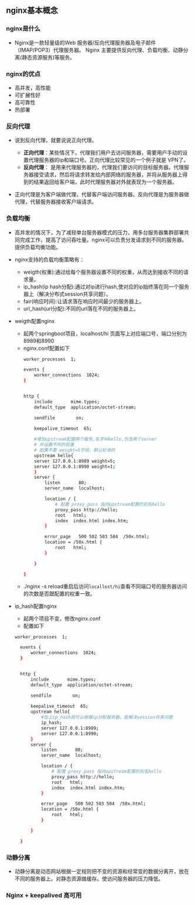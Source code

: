 ## nginx基本概念 

### nginx是什么
+ Nginx是一款轻量级的Web 服务器/反向代理服务器及电子邮件（IMAP/POP3）代理服务器。 Nginx 主要提供反向代理、负载均衡、动静分离(静态资源服务)等服务。

### nginx的优点
+ 高并发，高性能
+ 可扩展性好
+ 高可靠性
+ 热部署

### 反向代理
+ 说到反向代理，就要说说正向代理。
  - **正向代理**：某些情况下，代理我们用户去访问服务器，需要用户手动的设置代理服务器的ip和端口号。正向代理比较常见的一个例子就是 VPN了。
  - **反向代理**： 是用来代理服务器的，代理我们要访问的目标服务器。代理服务器接受请求，然后将请求转发给内部网络的服务器，并将从服务器上得到的结果返回给客户端，此时代理服务器对外就表现为一个服务器。

+ 正向代理是为客户端做代理，代替客户端访问服务器。反向代理是为服务器做代理，代替服务器接收客户端请求。   

### 负载均衡 
+ 高并发的情况下，为了减轻单台服务器模式的压力，用多台服务器集群部署共同完成工作，提高了访问吞吐量。nginx可以负责分发请求到不同的服务器。提供负载均衡功能。

+ nginx支持的负载均衡策略有：
  - weigth(权重):通过给每个服务器设置不同的权重，从而达到接收不同的请求量。
  - ip_hash(ip hash分配):通过对ip进行hash,使对应的ip始终落在同一个服务器上（解决分布式session共享问题）。
  - fair(响应时间):让请求落在响应时间最少的服务器上。
  - url_hash(url分配):不同的url落在不同的服务器上。

+ weigth配置nginx
  - 起两个springboot项目，localhost/hi 页面写上对应端口号，端口分别为8989和8990
  - nginx.conf配置如下
    ````sh
    worker_processes  1;

    events {
        worker_connections  1024;
    }


    http {
        include       mime.types;
        default_type  application/octet-stream;

        sendfile        on;
       
        keepalive_timeout  65;

        #增加upstream配置两个服务,名字叫hello,包含两个server
        # 并设置不同的权重
        # 如果不要 weight=5字段，默认轮询的
        upstream hello{
        server 127.0.0.1:8989 weight=5;
        server 127.0.0.1:8990 weight=1;
        }
        server {
            listen       80;
            server_name  localhost;

            location / {
                # 配置 proxy_pass 指向upstream配置的别名hello
                proxy_pass http://hello;
                root   html;
                index  index.html index.htm;
            }

            error_page   500 502 503 504  /50x.html;
            location = /50x.html {
                root   html;
            }

        }

    }

    ````
  - ./nginx -s reload重启后访问`locallost/hi`查看不同端口号的服务器访问的次数是否跟配置的权重一致。

+ ip_hash配置nginx  
  - 起两个项目不变，修改nginx.conf
  - 配置如下
  ````sh
  worker_processes  1;

    events {
        worker_connections  1024;
    }


    http {
        include       mime.types;
        default_type  application/octet-stream;

        sendfile        on;
       
        keepalive_timeout  65;
        upstream hello{
            #加上ip_hash就可以根据ip分配服务器，能解决session共享问题
            ip_hash;
            server 127.0.0.1:8989;
            server 127.0.0.1:8990;
        }
        server {
            listen       80;
            server_name  localhost;

            location / {
                # 配置 proxy_pass 指向upstream配置的别名hello
                proxy_pass http://hello;
                root   html;
                index  index.html index.htm;
            }

            error_page   500 502 503 504  /50x.html;
            location = /50x.html {
                root   html;
            }

        }

    }
  ````


### 动静分离
+ 动静分离是动态网站根据一定规则把不变的资源和经常变的数据分离开，放在不同的服务器上。对静态资源做缓存。使访问服务器的压力降低。


### Nginx + keepalived 高可用


